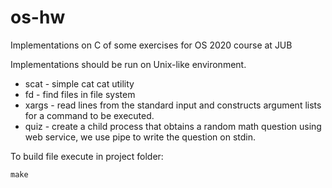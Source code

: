 # os-hw
Implementations on C of some exercises for OS 2020 course at JUB

Implementations should be run on Unix-like environment.

* scat - simple cat cat utility
* fd - find files in file system
* xargs - read lines from the standard input and constructs argument lists for a command to be executed.
* quiz - create a child process that obtains a random math question using web service, we use pipe to write the question on stdin.

To build file execute in project folder:
```
make
```
